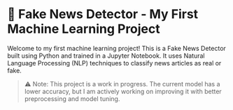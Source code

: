 # 📰 Fake News Detector - My First Machine Learning Project

Welcome to my first machine learning project! This is a Fake News Detector built using Python and trained in a Jupyter Notebook. It uses Natural Language Processing (NLP) techniques to classify news articles as real or fake.

> ⚠️ Note: This project is a work in progress. The current model has a lower accuracy, but I am actively working on improving it with better preprocessing and model tuning.





